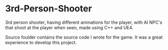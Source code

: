 # 3rd-Person-Shooter
3rd person shooter, having different animations for the player, 
with AI NPC's that shoot at the player when seen, made using C++ and UE4.

Source foulder contains the source code I wrote for the game.
It was a great experience to develop this project.
